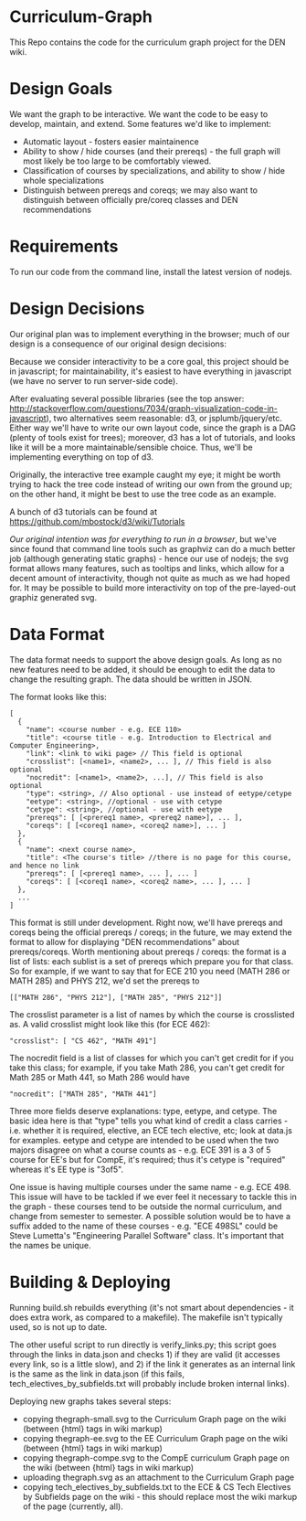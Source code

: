 Curriculum-Graph
================

This Repo contains the code for the curriculum graph project for the DEN wiki.

Design Goals
============

We want the graph to be interactive.  We want the code to be easy to develop, maintain, and extend.  Some features we'd like to implement:
* Automatic layout - fosters easier maintainence
* Ability to show / hide courses (and their prereqs) - the full graph will most likely be too large to be comfortably viewed.
* Classification of courses by specializations, and ability to show / hide whole specializations
* Distinguish between prereqs and coreqs; we may also want to distinguish between officially pre/coreq classes and DEN recommendations

Requirements
============

To run our code from the command line, install the latest version of nodejs.

Design Decisions
================

Our original plan was to implement everything in the browser; much of our design is a consequence of our original design decisions:

Because we consider interactivity to be a core goal, this project should be in javascript; for maintainability, it's easiest to have everything in javascript (we have no server to run server-side code).

After evaluating several possible libraries (see the top answer: http://stackoverflow.com/questions/7034/graph-visualization-code-in-javascript), two alternatives seem reasonable: d3, or jsplumb/jquery/etc.  Either way we'll have to write our own layout code, since the graph is a DAG (plenty of tools exist for trees); moreover, d3 has a lot of tutorials, and looks like it will be a more maintainable/sensible choice.  Thus, we'll be implementing everything on top of d3.

Originally, the interactive tree example caught my eye; it might be worth trying to hack the tree code instead of writing our own from the ground up; on the other hand, it might be best to use the tree code as an example.

A bunch of d3 tutorials can be found at https://github.com/mbostock/d3/wiki/Tutorials

*Our original intention was for everything to run in a browser*, but we've since found that command line tools such as graphviz can do a much better job (although generating static graphs) - hence our use of nodejs; the svg format allows many features, such as tooltips and links, which allow for a decent amount of interactivity, though not quite as much as we had hoped for.  It may be possible to build more interactivity on top of the pre-layed-out graphiz generated svg.

Data Format
===========

The data format needs to support the above design goals.  As long as no new features need to be added, it should be enough to edit the data to change the resulting graph.  The data should be written in JSON.

The format looks like this:

````
[
  {
    "name": <course number - e.g. ECE 110>
    "title": <course title - e.g. Introduction to Electrical and Computer Engineering>,
    "link": <link to wiki page> // This field is optional
    "crosslist": [<name1>, <name2>, ... ], // This field is also optional
    "nocredit": [<name1>, <name2>, ...], // This field is also optional
    "type": <string>, // Also optional - use instead of eetype/cetype
    "eetype": <string>, //optional - use with cetype
    "cetype": <string>, //optional - use with eetype
    "prereqs": [ [<prereq1 name>, <prereq2 name>], ... ],
    "coreqs": [ [<coreq1 name>, <coreq2 name>], ... ]
  },
  {
    "name": <next course name>,
    "title": <The course's title> //there is no page for this course, and hence no link
    "prereqs": [ [<prereq1 name>, ... ], ... ]
    "coreqs": [ [<coreq1 name>, <coreq2 name>, ... ], ... ]
  },
  ...
]
````

This format is still under development.  Right now, we'll have prereqs and coreqs being the official prereqs / coreqs; in the future, we may extend the format to allow for displaying "DEN recommendations" about prereqs/coreqs.  Worth mentioning about prereqs / coreqs: the format is a list of lists: each sublist is a set of prereqs which prepare you for that class.  So for example, if we want to say that for ECE 210 you need (MATH 286 or MATH 285) and PHYS 212, we'd set the prereqs to

````
[["MATH 286", "PHYS 212"], ["MATH 285", "PHYS 212"]]
````

The crosslist parameter is a list of names by which the course is crosslisted as.  A valid crosslist might look like this (for ECE 462):

````
"crosslist": [ "CS 462", "MATH 491"]
````

The nocredit field is a list of classes for which you can't get credit for if you take this class; for example, if you take Math 286, you can't get credit for Math 285 or Math 441, so Math 286 would have

````
"nocredit": ["MATH 285", "MATH 441"]
````

Three more fields deserve explanations: type, eetype, and cetype.  The basic idea here is that "type" tells you what kind of credit a class carries - i.e. whether it is required, elective, an ECE tech elective, etc; look at data.js for examples.  eetype and cetype are intended to be used when the two majors disagree on what a course counts as - e.g. ECE 391 is a 3 of 5 course for EE's but for CompE, it's required; thus it's cetype is "required" whereas it's EE type is "3of5".

One issue is having multiple courses under the same name - e.g. ECE 498.  This issue will have to be tackled if we ever feel it necessary to tackle this in the graph - these courses tend to be outside the normal curriculum, and change from semester to semester.  A possible solution would be to have a suffix added to the name of these courses - e.g. "ECE 498SL" could be Steve Lumetta's "Engineering Parallel Software" class.  It's important that the names be unique.

Building & Deploying
======================

Running build.sh rebuilds everything (it's not smart about dependencies - it does extra work, as compared to a makefile).  The makefile isn't typically used, so is not up to date.

The other useful script to run directly is verify_links.py; this script goes through the links in data.json and checks 1) if they are valid (it accesses every link, so is a little slow), and 2) if the link it generates as an internal link is the same as the link in data.json (if this fails, tech_electives_by_subfields.txt will probably include broken internal links).

Deploying new graphs takes several steps:
* copying thegraph-small.svg to the Curriculum Graph page on the wiki (between {html} tags in wiki markup)
* copying thegraph-ee.svg to the EE Curriculum Graph page on the wiki (between {html} tags in wiki markup)
* copying thegraph-compe.svg to the CompE curriculum Graph page on the wiki (between {html} tags in wiki markup)
* uploading thegraph.svg as an attachment to the Curriculum Graph page
* copying tech_electives_by_subfields.txt to the ECE & CS Tech Electives by Subfields page on the wiki - this should replace most the wiki markup of the page (currently, all).
